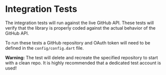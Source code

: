 # Integration Tests

The integration tests will run against the live GitHub API. These tests will 
verify that the library is properly coded against the actual behavior of the
GitHub API.

To run these tests a GitHub repository and OAuth token will need to be defined
in the `config/config.dart` file. 

**Warning:** The test will delete and recreate the specified repository to 
start with a clean repo. It is highly recommended that a dedicated test account 
is used!